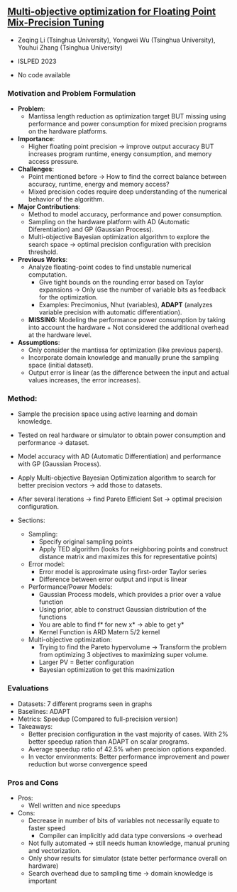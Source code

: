 ## [Multi-objective optimization for Floating Point Mix-Precision Tuning](https://madsys.cs.tsinghua.edu.cn/publications/ISLPED2023-li.pdf)

* Zeqing Li (Tsinghua University), Yongwei Wu (Tsinghua University), Youhui Zhang (Tsinghua University)

* ISLPED 2023

* No code available

### Motivation and Problem Formulation

* **Problem**:
   * Mantissa length reduction as optimization target BUT missing using performance and power consumption for mixed precision programs on the hardware platforms.
* **Importance**:
   * Higher floating point precision → improve output accuracy BUT increases program runtime, energy consumption, and memory access pressure.
* **Challenges**:
   * Point mentioned before → How to find the correct balance between accuracy, runtime, energy and memory access?
   * Mixed precision codes require deep understanding of the numerical behavior of the algorithm.
* **Major Contributions**: 
   * Method to model accuracy, performance and power consumption.
   * Sampling on the hardware platform with AD (Automatic Diferentiation) and GP (Gaussian Process).
   * Multi-objective Bayesian optimization algorithm to explore the search space → optimal precision configuration with precision threshold.
* **Previous Works**:
   * Analyze floating-point codes to find unstable numerical computation.
      * Give tight bounds on the rounding error based on Taylor expansions → Only use the number of variable bits as feedback for the optimization.
      * Examples: Precimonius, Nhut (variables), **ADAPT** (analyzes variable precision with automatic differentiation).
   * **MISSING**: Modeling the performance power consumption by taking into account the hardware + Not considered the additional overhead at the hardware level.
* **Assumptions**:
   * Only consider the mantissa for optimization (like previous papers).
   * Incorporate domain knowledge and manually prune the sampling space (initial dataset).
   * Output error is linear (as the difference between the input and actual values increases, the error increases).

### Method:

* Sample the precision space using active learning and domain knowledge.
* Tested on real hardware or simulator to obtain power consumption and performance → dataset.
* Model accuracy with AD (Automatic Differentiation)  and performance with GP (Gaussian Process).
* Apply Multi-objective Bayesian Optimization algorithm to search for better precision vectors → add those to datasets.
* After several iterations → find Pareto Efficient Set → optimal precision configuration.

* Sections:
   * Sampling:
      * Specify original sampling points
      * Apply TED algorithm (looks for neighboring points and construct distance matrix and maximizes this for representative points)
   * Error model:
      * Error model is approximate using first-order Taylor series
      * Difference between error output and input is linear
   * Performance/Power Models:
      * Gaussian Process models, which provides a prior over a value function
      * Using prior, able to construct Gaussian distribution of the functions
      * You are able to find f* for new x* → able to get y*
      * Kernel Function is ARD Matern 5/2 kernel
   * Multi-objective optimization:
      * Trying to find the Pareto hypervolume → Transform the problem from optimizing 3 objectives to maximizing super volume.
      * Larger PV = Better configuration
      * Bayesian optimization to get this maximization
 
### Evaluations

* Datasets: 7 different programs seen in graphs
* Baselines: ADAPT
* Metrics: Speedup (Compared to full-precision version)
* Takeaways:
   * Better precision configuration in the vast majority of cases. With 2% better speedup ration than ADAPT on scalar programs.
   * Average speedup ratio of 42.5% when precision options expanded.
   * In vector environments: Better performance improvement and power reduction but worse convergence speed

### Pros and Cons

* Pros:
   * Well written and nice speedups
* Cons:
   * Decrease in number of bits of variables not necessarily equate to faster speed
      * Compiler can implicitly add data type conversions → overhead
   * Not fully automated → still needs human knowledge, manual pruning and vectorization.
   * Only show results for simulator (state better performance overall on hardware)
   * Search overhead due to sampling time → domain knowledge is important
